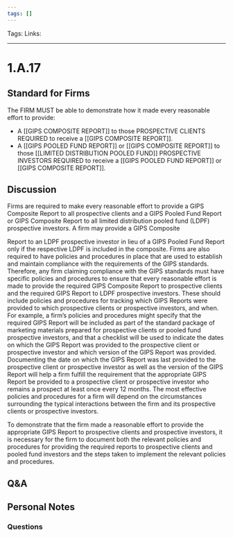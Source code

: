 ```yaml
---
tags: []
---
```

Tags:
Links: 
___
# 1.A.17
## Standard for Firms
The FIRM MUST be able to demonstrate how it made every reasonable effort to provide:
- A [[GIPS COMPOSITE REPORT]] to those PROSPECTIVE CLIENTS REQUIRED to receive a [[GIPS COMPOSITE REPORT]].
- A [[GIPS POOLED FUND REPORT]] or [[GIPS COMPOSITE REPORT]] to those [[LIMITED DISTRIBUTION POOLED FUND]] PROSPECTIVE INVESTORS REQUIRED to receive a [[GIPS POOLED FUND REPORT]] or [[GIPS COMPOSITE REPORT]].
## Discussion
Firms are required to make every reasonable effort to provide a GIPS Composite Report to all prospective clients and a GIPS Pooled Fund Report or GIPS Composite Report to all limited distribution pooled fund (LDPF) prospective investors. A firm may provide a GIPS Composite

Report to an LDPF prospective investor in lieu of a GIPS Pooled Fund Report only if the respective LDPF is included in the composite. Firms are also required to have policies and procedures in place that are used to establish and maintain compliance with the requirements of the GIPS standards. Therefore, any firm claiming compliance with the GIPS standards must have specific policies and procedures to ensure that every reasonable effort is made to provide the required GIPS Composite Report to prospective clients and the required GIPS Report to LDPF prospective investors. These should include policies and procedures for tracking which GIPS Reports were provided to which prospective clients or prospective investors, and when. For example, a firm’s policies and procedures might specify that the required GIPS Report will be included as part of the standard package of marketing materials prepared for prospective clients or pooled fund prospective investors, and that a checklist will be used to indicate the dates on which the GIPS Report was provided to the prospective client or prospective investor and which version of the GIPS Report was provided. Documenting the date on which the GIPS Report was last provided to the prospective client or prospective investor as well as the version of the GIPS Report will help a firm fulfill the requirement that the appropriate GIPS Report be provided to a prospective client or prospective investor who remains a prospect at least once every 12 months. The most effective policies and procedures for a firm will depend on the circumstances surrounding the typical interactions between the firm and its prospective clients or prospective investors.

To demonstrate that the firm made a reasonable effort to provide the appropriate GIPS Report to prospective clients and prospective investors, it is necessary for the firm to document both the relevant policies and procedures for providing the required reports to prospective clients and pooled fund investors and the steps taken to implement the relevant policies and procedures.
## Q&A

## Personal Notes

### Questions